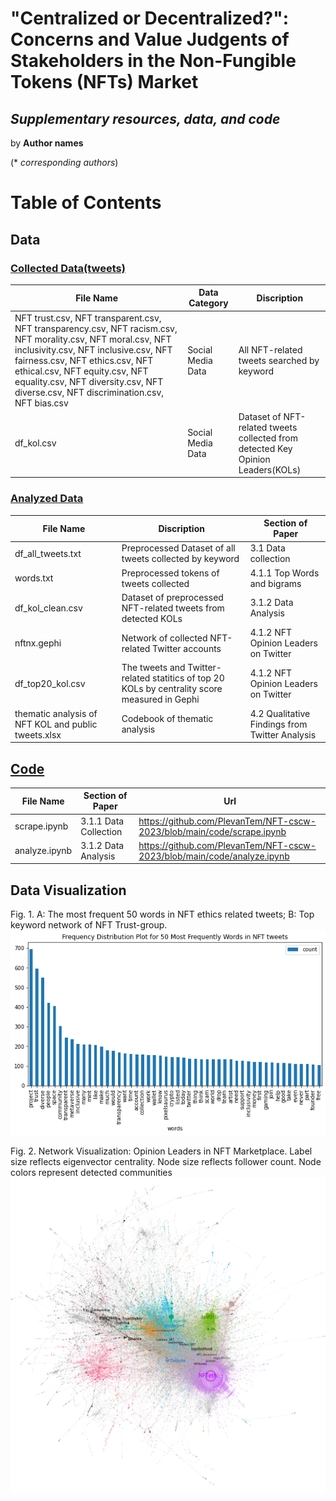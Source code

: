 # "Centralized or Decentralized?": Concerns and Value Judgents of Stakeholders in the Non-Fungible Tokens (NFTs) Market

## *Supplementary resources, data, and code*
by **Author names**

(* *corresponding authors*)

# Table of Contents
## Data
### [Collected Data(tweets)](https://github.com/PlevanTem/NFT-cscw-2023/tree/main/data)
| **File Name** | **Data Category** | **Discription** |
|--|--|--|
|NFT trust.csv, NFT transparent.csv, NFT transparency.csv, NFT racism.csv, NFT morality.csv, NFT moral.csv, NFT inclusivity.csv, NFT inclusive.csv, NFT fairness.csv, NFT ethics.csv, NFT ethical.csv, NFT equity.csv, NFT equality.csv, NFT diversity.csv, NFT diverse.csv, NFT discrimination.csv, NFT bias.csv|Social Media Data|All NFT-related tweets searched by keyword|
|df_kol.csv|Social Media Data|Dataset of NFT-related tweets collected from detected Key Opinion Leaders(KOLs)|

### [Analyzed Data](https://github.com/PlevanTem/NFT-cscw-2023/tree/main/tweets)
| **File Name** | **Discription** | **Section of Paper** |
|--|--|--|
|df_all_tweets.txt|Preprocessed Dataset of all tweets collected by keyword|3.1 Data collection|
|words.txt|Preprocessed tokens of tweets collected|4.1.1 Top Words and bigrams|
|df_kol_clean.csv|Dataset of preprocessed NFT-related tweets from detected KOLs|3.1.2 Data Analysis|
|nftnx.gephi|Network of collected NFT-related Twitter accounts|4.1.2 NFT Opinion Leaders on Twitter|
|df_top20_kol.csv|The tweets and Twitter-related statitics of top 20 KOLs by centrality score measured in Gephi|4.1.2 NFT Opinion Leaders on Twitter|
|thematic analysis of NFT KOL and  public tweets.xlsx|Codebook of thematic analysis|4.2 Qualitative Findings from Twitter Analysis|

## [Code](https://github.com/PlevanTem/NFT-cscw-2023/tree/main/code)
| **File Name** | **Section of Paper** | **Url** |
|--|--|--|
|scrape.ipynb|3.1.1 Data Collection |https://github.com/PlevanTem/NFT-cscw-2023/blob/main/code/scrape.ipynb|
|analyze.ipynb|3.1.2 Data Analysis |https://github.com/PlevanTem/NFT-cscw-2023/blob/main/code/analyze.ipynb|

## Data Visualization
Fig. 1. A: The most frequent 50 words in NFT ethics related tweets; B: Top keyword network of NFT Trust-group.
![The most frequent 50 words in NFT ethics related tweets; B: Top keyword network of NFT Trust-group.](https://github.com/PlevanTem/NFT-cscw-2023/blob/main/graphs%20%26%20figures/frequencyofWords.png)

Fig. 2. Network Visualization: Opinion Leaders in NFT Marketplace. Label size reflects eigenvector centrality. Node size reflects
follower count. Node colors represent detected communities
![Network Visualization: Opinion Leaders in NFT Marketplace.](https://github.com/PlevanTem/NFT-cscw-2023/blob/main/graphs%20%26%20figures/NFTnetwork_generatedByGephi_ForceAtlas_labelbyPhotoShop.png)
